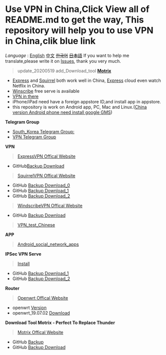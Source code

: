 # Use VPN in China,Click View all of README.md to get the way,  **This repository will help you to use VPN in China,clik blue link** 

*Language* : [English](https://github.com/yangqi0425/kexueshangwang/blob/master/README-EN.md)
             [中文](https://github.com/yangqi0425/kexueshangwang/edit/master/README.md) 
             ~~[한국어](https://github.com/yangqi0425/kexueshangwang/blob/master/README-KR.md)~~
             ~~[日本語](https://github.com/yangqi0425/kexueshangwang/blob/master/README-JP.md)~~
If you want to help me translate,please write it on [Issues](https://github.com/yangqi0425/kexueshangwang/issues), thank you very much.

> update_20200519 add_Download_tool **[Motrix](https://github.com/yangqi0425/Motrix)**

- [Express](https://www.expressvpn.com/) and [Squirrel](https://www.squirrelvpn.com/) both work well in China,   [Express](https://www.expressvpn.com/) cloud even watch Netflix in China. 
- [Winscribe](https://chn.windscribe.com/) free serve is available
- [VPN in there](https://github.com/yangqi0425/kexueshangwang/tree/master/VPN) 
- iPhone/iPad need have a foreign appstore ID,and install app in appstore.
- this repository is work on Android app, PC, Mac and Linux.([China version Android phone need install google GMS](https://github.com/yangqi0425/kexueshangwang/tree/master/%E8%B0%B7%E6%AD%8C%E6%A1%86%E6%9E%B6%E5%AE%89%E8%A3%85))

**Telegram Group**
- [South_Korea Telegram Group:](https://t.me/South_Korea_Chat)  
- [VPN Telegram Group](https://t.me/KeXueShangWangBa)  

**VPN**    
> [ExpressVPN Offical Website](https://www.expressvpn.com/)  
  - GitHub[Backup Download](https://github.com/yangqi0425/kexueshangwang/tree/master/VPN/ExpressVPN)

> [SquirrelVPN Offical Website](https://www.squirrelvpn.com/)
  - GitHub [Backup Download_0](https://github.com/yangqi0425/kexueshangwang/tree/master/VPN/SquirrelVPN)
  - GitHub [Backup Download_1](https://github.com/yangqi0425/download)  
  - GitHub [Backup Download_2](https://github.com/squirrelvpn/download/blob/master/README.md)  
  
> [WindscribeVPN Offical Website](https://windscribe.com/)              
  - GitHub [Backup Download](https://github.com/yangqi0425/kexueshangwang/tree/master/VPN/Windscribe)
> [VPN_test_Chinese](https://10beasts.net/)  

**APP**
> [Android_social_network_apps](https://github.com/yangqi0425/kexueshangwang/tree/master/%E7%A4%BE%E4%BA%A4%E5%AA%92%E4%BD%93%E8%BD%AF%E4%BB%B6%E5%90%88%E9%9B%86%E5%AE%89%E5%8D%93%E7%89%88)  

**IPSec VPN Serve**
> [Install](https://github.com/yangqi0425/setup-ipsec-vpn/blob/master/README.md)  
  - GitHub [Backup Download_1](https://github.com/yangqi0425/setup-ipsec-vpn)  
  - GitHub [Backup Download_2](https://github.com/hwdsl2/setup-ipsec-vpn)


**Router**    
> [Openwrt Offical Website](https://openwrt.org/)
  - openwrt [Version](https://github.com/yangqi0425/openwrt/releases)  
  - openwrt_19.07.02 [Download](https://github.com/yangqi0425/openwrt/releases/tag/v19.07.2)  

**Download Tool Motrix - Perfect To Replace Thunder**  
> [Motrix Offical Website](https://motrix.app/)  
  - GitHub [Backup](https://github.com/yangqi0425/Motrix)  
  - GitHub [Backup Download](https://github.com/agalwood/Motrix/releases)

